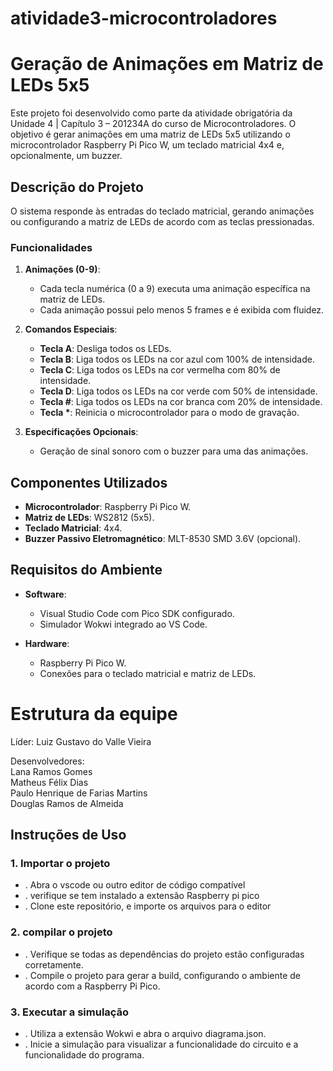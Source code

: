 # atividade3-microcontroladores

# Geração de Animações em Matriz de LEDs 5x5  

Este projeto foi desenvolvido como parte da atividade obrigatória da Unidade 4 | Capítulo 3 – 201234A do curso de Microcontroladores. 
O objetivo é gerar animações em uma matriz de LEDs 5x5 utilizando o microcontrolador Raspberry Pi Pico W, um teclado matricial 4x4 e, opcionalmente, um buzzer.  

## **Descrição do Projeto**  
O sistema responde às entradas do teclado matricial, gerando animações ou configurando a matriz de LEDs de acordo com as teclas pressionadas.  

### **Funcionalidades**  
1. **Animações (0-9)**:  
   - Cada tecla numérica (0 a 9) executa uma animação específica na matriz de LEDs.  
   - Cada animação possui pelo menos 5 frames e é exibida com fluidez.  

2. **Comandos Especiais**:  
   - **Tecla A**: Desliga todos os LEDs.  
   - **Tecla B**: Liga todos os LEDs na cor azul com 100% de intensidade.  
   - **Tecla C**: Liga todos os LEDs na cor vermelha com 80% de intensidade.  
   - **Tecla D**: Liga todos os LEDs na cor verde com 50% de intensidade.  
   - **Tecla #**: Liga todos os LEDs na cor branca com 20% de intensidade.  
   - **Tecla \***: Reinicia o microcontrolador para o modo de gravação.  

3. **Especificações Opcionais**:  
   - Geração de sinal sonoro com o buzzer para uma das animações.  

## **Componentes Utilizados**  
- **Microcontrolador**: Raspberry Pi Pico W.  
- **Matriz de LEDs**: WS2812 (5x5).  
- **Teclado Matricial**: 4x4.  
- **Buzzer Passivo Eletromagnético**: MLT-8530 SMD 3.6V (opcional).  

## **Requisitos do Ambiente**  
- **Software**:  
  - Visual Studio Code com Pico SDK configurado.  
  - Simulador Wokwi integrado ao VS Code.  

- **Hardware**:  
  - Raspberry Pi Pico W.  
  - Conexões para o teclado matricial e matriz de LEDs.
 
# Estrutura da equipe
Líder: Luiz Gustavo do Valle Vieira

Desenvolvedores:<br>
Lana Ramos Gomes<br>
Matheus Félix Dias<br>
Paulo Henrique de Farias Martins<br>
Douglas Ramos de Almeida<br>

## **Instruções de Uso**  

### **1. Importar o projeto**
 - . Abra o vscode ou outro editor de código compatível 
 - . verifique se tem instalado a extensão Raspberry pi pico
 - . Clone este repositório, e importe os arquivos para o editor

### **2. compilar o projeto**
 - . Verifique se todas as dependências do projeto estão configuradas corretamente.
 - . Compile o projeto para gerar a build, configurando o ambiente de acordo com a Raspberry Pi Pico.

### **3. Executar a simulação**
 - . Utiliza a extensão Wokwi e abra o arquivo diagrama.json.
 - . Inicie a simulação para visualizar a funcionalidade do circuito e a funcionalidade do programa.


